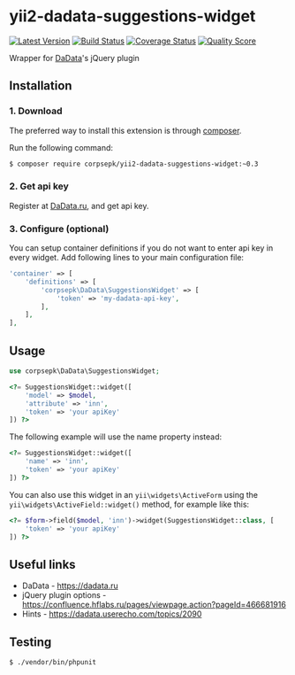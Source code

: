 # yii2-dadata-suggestions-widget

[![Latest Version](https://img.shields.io/github/tag/corpsepk/yii2-dadata-suggestions-widget.svg?style=flat-square&label=release)](https://github.com/corpsepk/yii2-dadata-suggestions-widget/tags)
[![Build Status](https://img.shields.io/travis/corpsepk/yii2-dadata-suggestions-widget/master.svg?style=flat-square)](https://travis-ci.org/corpsepk/yii2-dadata-suggestions-widget)
[![Coverage Status](https://img.shields.io/scrutinizer/coverage/g/corpsepk/yii2-dadata-suggestions-widget.svg?style=flat-square)](https://scrutinizer-ci.com/g/corpsepk/yii2-dadata-suggestions-widget/code-structure)
[![Quality Score](https://img.shields.io/scrutinizer/g/corpsepk/yii2-dadata-suggestions-widget.svg?style=flat-square)](https://scrutinizer-ci.com/g/corpsepk/yii2-dadata-suggestions-widget)

Wrapper for [DaData](https://dadata.ru/suggestions/)'s jQuery plugin

## Installation

### 1. Download
The preferred way to install this extension is through [composer](http://getcomposer.org/download/).

Run the following command:

```bash
$ composer require corpsepk/yii2-dadata-suggestions-widget:~0.3
```

### 2. Get api key
Register at [DaData.ru](https://dadata.ru/profile/#info), and get api key.

### 3. Configure (optional)
You can setup container definitions if you do not want to enter api key in every widget.
Add following lines to your main configuration file:

```php
'container' => [
    'definitions' => [
        'corpsepk\DaData\SuggestionsWidget' => [
            'token' => 'my-dadata-api-key',
        ],
    ],
],
```

## Usage

```php
use corpsepk\DaData\SuggestionsWidget;
```

```php
<?= SuggestionsWidget::widget([
    'model' => $model,
    'attribute' => 'inn',
    'token' => 'your apiKey'
]) ?>
```
The following example will use the name property instead:
```php
<?= SuggestionsWidget::widget([
    'name' => 'inn',
    'token' => 'your apiKey'
]) ?>
```
You can also use this widget in an `yii\widgets\ActiveForm` using the `yii\widgets\ActiveField::widget()`
method, for example like this:
```php
<?= $form->field($model, 'inn')->widget(SuggestionsWidget::class, [
    'token' => 'your apiKey'
]) ?>
```

## Useful links

- DaData - https://dadata.ru
- jQuery plugin options - https://confluence.hflabs.ru/pages/viewpage.action?pageId=466681916
- Hints - https://dadata.userecho.com/topics/2090


## Testing

```bash
$ ./vendor/bin/phpunit
```
